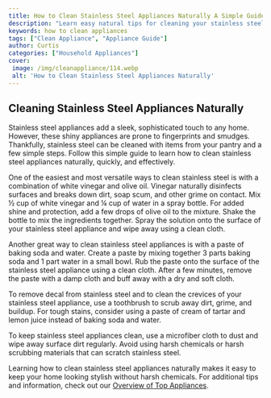 ```yaml
---
title: How to Clean Stainless Steel Appliances Naturally A Simple Guide
description: "Learn easy natural tips for cleaning your stainless steel kitchen appliances without harsh chemicals Discover the best methods for leaving your appliances spotless and gleaming"
keywords: how to clean appliances
tags: ["Clean Appliance", "Appliance Guide"]
author: Curtis
categories: ["Household Appliances"]
cover: 
 image: /img/cleanappliance/114.webp
 alt: 'How to Clean Stainless Steel Appliances Naturally'
---
```

## Cleaning Stainless Steel Appliances Naturally

Stainless steel appliances add a sleek, sophisticated touch to any home. However, these shiny appliances are prone to fingerprints and smudges. Thankfully, stainless steel can be cleaned with items from your pantry and a few simple steps. Follow this simple guide to learn how to clean stainless steel appliances naturally, quickly, and effectively. 

One of the easiest and most versatile ways to clean stainless steel is with a combination of white vinegar and olive oil. Vinegar naturally disinfects surfaces and breaks down dirt, soap scum, and other grime on contact. Mix ½ cup of white vinegar and ¼ cup of water in a spray bottle. For added shine and protection, add a few drops of olive oil to the mixture. Shake the bottle to mix the ingredients together. Spray the solution onto the surface of your stainless steel appliance and wipe away using a clean cloth.

Another great way to clean stainless steel appliances is with a paste of baking soda and water. Create a paste by mixing together 3 parts baking soda and 1 part water in a small bowl. Rub the paste onto the surface of the stainless steel appliance using a clean cloth. After a few minutes, remove the paste with a damp cloth and buff away with a dry and soft cloth.

To remove decal from stainless steel and to clean the crevices of your stainless steel appliance, use a toothbrush to scrub away dirt, grime, and buildup. For tough stains, consider using a paste of cream of tartar and lemon juice instead of baking soda and water.

To keep stainless steel appliances clean, use a microfiber cloth to dust and wipe away surface dirt regularly. Avoid using harsh chemicals or harsh scrubbing materials that can scratch stainless steel.

Learning how to clean stainless steel appliances naturally makes it easy to keep your home looking stylish without harsh chemicals. For additional tips and information, check out our [Overview of Top Appliances](./pages/appliance-overview).
